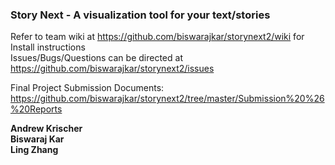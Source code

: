 ### Story Next - A visualization tool for your text/stories

Refer to team wiki at https://github.com/biswarajkar/storynext2/wiki for Install instructions   
Issues/Bugs/Questions can be directed at https://github.com/biswarajkar/storynext2/issues

Final Project Submission Documents: https://github.com/biswarajkar/storynext2/tree/master/Submission%20%26%20Reports

**Andrew Krischer**   
**Biswaraj Kar**   
**Ling Zhang**  
